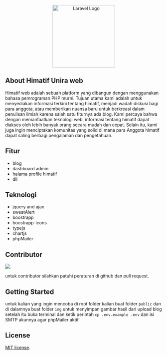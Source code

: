 <p align="center"><a href="https://github.com/himatifUnira" target="_blank"><img src="https://raw.githubusercontent.com/abrordc/himatif-unira/refs/heads/main/assets/image/hima.png" style="width: 200px" alt="Laravel Logo"></a></p>

<p align="center">
<a href=""></a>
<a href=""></a>
<a href=""></a>
<a href=""></a>
</p>

## About Himatif Unira web

Himatif web adalah sebuah platform yang dibangun dengan menggunakan bahasa pemrograman PHP murni. Tujuan utama kami adalah untuk menyediakan informasi terkini tentang himatif, menjadi wadah diskusi bagi para anggota, atau memberikan nuansa baru untuk berkreasi dalam penulisan ilmiah karena salah satu fiturnya ada blog.
Kami percaya bahwa dengan memanfaatkan teknologi web, informasi tentang himatif dapat diakses oleh lebih banyak orang secara mudah dan cepat. Selain itu, kami juga ingin menciptakan komunitas yang solid di mana para Anggota himatif dapat saling berbagi pengalaman dan pengetahuan.

## Fitur

- blog
- dashboard admin
- halama profile himatif
- dll

## Teknologi

- jquery and ajax
- sweatAlert
- boostrapp
- boostrapp-icons
- typejs
- chartjs
- phpMailer

## Contributor

<a href="https://github.com/abrordc/himatif-unira/graphs/contributors">
  <img src="https://contrib.rocks/image?repo=abrordc/himatif-unira" />
</a>

untuk contributor silahkan patuhi peraturan di github dan pull request.

## Getting Started

untuk kalian yang ingin mencoba di root folder kalian buat folder `public` dan di dalamnya buat folder `img` untuk menyimpan gambar hasil dari upload blog setelah itu buka terminal dan ketik perintah `cp .env.example .env` dan isi SMTP akunnya agar phpMailer aktif

## License

[MIT license](https://opensource.org/licenses/MIT).
